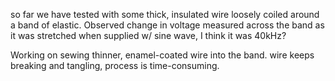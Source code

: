 
so far we have tested with some thick, insulated wire loosely coiled around a band of elastic. Observed change in voltage measured across the band as it was stretched when supplied w/ sine wave, I think it was 40kHz? 

Working on sewing thinner, enamel-coated wire into the band. wire keeps breaking and tangling, process is time-consuming. 